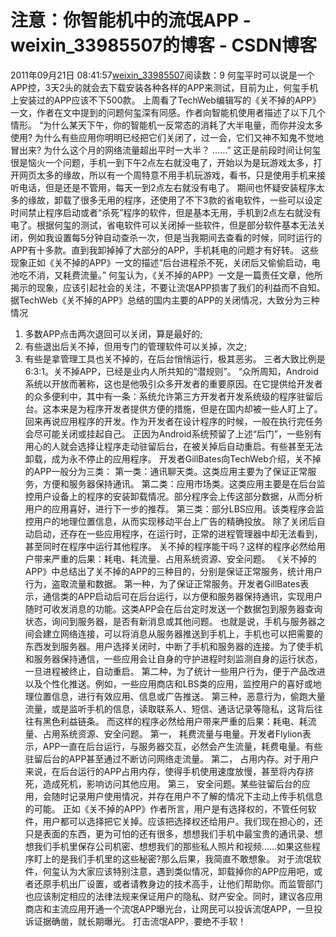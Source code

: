 # 注意：你智能机中的流氓APP - weixin_33985507的博客 - CSDN博客
2011年09月21日 08:41:57[weixin_33985507](https://me.csdn.net/weixin_33985507)阅读数：9
何玺平时可以说是一个APP控，3天2头的就会去下载安装各种各样的APP来测试，目前为止，何玺手机上安装过的APP应该不下500款。
上周看了TechWeb编辑写的《关不掉的APP》一文，作者在文中提到的问题何玺深有同感。作者向智能机使用者描述了以下几个情形。
“为什么某天下午，你的智能机一反常态的消耗了大半电量，而你并没太多使用?
为什么有些应用你明明已经把它们关闭了，过一会，它们又神不知鬼不觉地冒出来?
为什么这个月的网络流量超出平时一大半？
……”
这正是前段时间让何玺很是恼火一个问题，手机一到下午2点左右就没电了，开始以为是玩游戏太多，打开网页太多的缘故，所以有一个周特意不用手机玩游戏，看书，只是使用手机来接听电话，但是还是不管用，每天一到2点左右就没有电了。
期间也怀疑安装程序太多的缘故，卸载了很多无用的程序，还使用了不下3款的省电软件，一些可以设定时间禁止程序启动或者“杀死”程序的软件，但是基本无用，手机到2点左右就没有电了。根据何玺的测试，省电软件可以关闭掉一些软件，但是部分软件基本无法关闭，例如我设置每5分钟自动查杀一次，但是当我期间去查看的时候，同时运行的APP有十多款。直到我卸掉掉了大部分的APP，手机耗电的问题才有好转。
这些现象正如《关不掉的APP》一文的描述“后台进程杀不死，关闭后又偷偷启动，电池吃不消，又耗费流量。”
何玺认为，《关不掉的APP》一文是一篇责任文章，他所揭示的现象，应该引起社会的关注，不要让流氓APP损害了我们的利益而不自知。
据TechWeb《关不掉的APP》总结的国内主要的APP的关闭情况，大致分为三种情况
1. 多数APP点击两次退回可以关闭，算是最好的;
2. 有些退出后关不掉，但用专门的管理软件可以关掉，次之;
3. 有些是拿管理工具也关不掉的，在后台悄悄运行，极其恶劣。
三者大致比例是6:3:1。关不掉APP，已经是业内人所共知的“潜规则”。
“众所周知，Android系统以开放而著称，这也是他吸引众多开发者的重要原因。在它提供给开发者的众多便利中，其中有一条：系统允许第三方开发者开发系统级的程序驻留后台。这本来是为程序开发者提供方便的措施，但是在国内却被一些人盯上了。
回来再说应用程序的开发。作为开发者在设计程序的时候，一般在执行完任务会尽可能关闭或挂起自己。
正因为Android系统预留了上述“后门”，一些别有用心的人就会选择让程序走动驻留后台，在被关掉后自动重启。有些甚至无法卸载，成为永不停止的应用程序。
开发者GillBates向TechWeb介绍，关不掉的APP一般分为三类：
第一类：通讯聊天类。这类应用主要为了保证正常服务，方便和服务器保持通讯。
第二类：应用市场类。这类应用主要是在后台监控用户设备上的程序的安装卸载情况。部分程序会上传这部分数据，从而分析用户的应用喜好，进行下一步的推荐。
第三类：部分LBS应用。该类程序会监控用户的地理位置信息，从而实现移动平台上广告的精确投放。
除了关闭后自动启动，还存在一些应用程序，在运行时，正常的进程管理器中却无法看到，甚至同时在程序中运行其他程序。
关不掉的程序能干吗？这样的程序必然给用户带来严重的后果：耗电、耗流量、占用系统资源、安全问题。
《关不掉的APP》中总结出了关不掉的APP的三种目的，分别是保证正常服务，统计用户行为，盗取流量和数据。
第一种，为了保证正常服务。开发者GillBates表示，通信类的APP启动后可在后台运行，以方便和服务器保持通讯，实现用户随时可收发消息的功能。这类APP会在后台定时发送一个数据包到服务器查询状态，询问到服务器，是否有新消息或其他问题。
也就是说，手机与服务器之间会建立网络连接，可以将消息从服务器推送到手机上，手机也可以把需要的东西发到服务器。用户选择关闭时，中断了手机和服务器的连接。为了使手机和服务器保持通信，一些应用会让自身的守护进程时刻监测自身的运行状态，一旦进程被终止，自动重启。
第二种，为了统计一些用户行为，便于产品改进以及个性化推送。例如，一些应用商店和LBS类的应用，监控用户的喜好或地理位置信息，进行有效应用、信息或广告推送。
第三种，恶意行为，偷跑大量流量，或是监听手机的信息，读取联系人、短信、通话记录等隐私，这背后往往有黑色利益链条。
而这样的程序必然给用户带来严重的后果：耗电、耗流量、占用系统资源、安全问题。
第一， 耗费流量与电量。开发者Flylion表示，APP一直在后台运行，与服务器交互，必然会产生流量，耗费电量。有些驻留后台的APP甚至通过不断访问网络走流量。
第二， 占用内存。对于用户来说，在后台运行的APP占用内存，使得手机使用速度放慢，甚至将内存挤死，造成死机，影响访问其他应用。
第三， 安全问题。某些驻留后台的应用，会随时记录用户使用情况，并存在用户不了解的情况下主动上传手机信息的可能。
正如《关不掉的APP》作者所言，用户是有选择权的，不管任何软件，用户都可以选择把它关掉。应该把选择权还给用户。我们现在担心的，还只是表面的东西，更为可怕的还有很多，想想我们手机中最宝贵的通讯录、想想我们手机里保存公司机密、想想我们的那些私人照片和视频……如果这些程序盯上的是我们手机里的这些秘密?那么后果，我简直不敢想象。
对于流氓软件，何玺认为大家应该特别注意，遇到类似情况，卸载掉你的APP应用吧，或者还原手机出厂设置，或者请教身边的技术高手，让他们帮助你。而监管部门也应该制定相应的法律法规来保证用户的隐私、财产安全。同时，建议各应用商店和主流应用开通一个流氓APP曝光台，让网民可以投诉流氓APP，一旦投诉证据确凿，就长期曝光。
打击流氓APP，要绝不手软！
